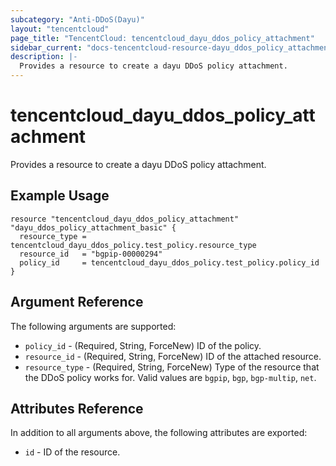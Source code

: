 ```yaml
---
subcategory: "Anti-DDoS(Dayu)"
layout: "tencentcloud"
page_title: "TencentCloud: tencentcloud_dayu_ddos_policy_attachment"
sidebar_current: "docs-tencentcloud-resource-dayu_ddos_policy_attachment"
description: |-
  Provides a resource to create a dayu DDoS policy attachment.
---
```


# tencentcloud_dayu_ddos_policy_attachment

Provides a resource to create a dayu DDoS policy attachment.

## Example Usage

```hcl
resource "tencentcloud_dayu_ddos_policy_attachment" "dayu_ddos_policy_attachment_basic" {
  resource_type = tencentcloud_dayu_ddos_policy.test_policy.resource_type
  resource_id   = "bgpip-00000294"
  policy_id     = tencentcloud_dayu_ddos_policy.test_policy.policy_id
}
```

## Argument Reference

The following arguments are supported:

* `policy_id` - (Required, String, ForceNew) ID of the policy.
* `resource_id` - (Required, String, ForceNew) ID of the attached resource.
* `resource_type` - (Required, String, ForceNew) Type of the resource that the DDoS policy works for. Valid values are `bgpip`, `bgp`, `bgp-multip`, `net`.

## Attributes Reference

In addition to all arguments above, the following attributes are exported:

* `id` - ID of the resource.



